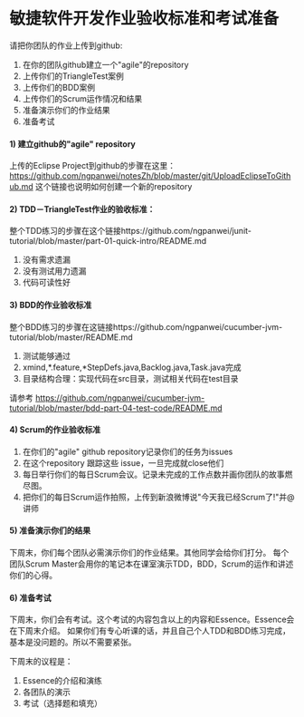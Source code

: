 敏捷软件开发作业验收标准和考试准备
==================================

请把你团队的作业上传到github:
 1. 在你的团队github建立一个"agile"的repository
 1. 上传你们的TriangleTest案例
 1. 上传你们的BDD案例
 1. 上传你们的Scrum运作情况和结果
 1. 准备演示你们的作业结果
 1. 准备考试

#### 1) 建立github的"agile" repository
上传的Eclipse Project到github的步骤在这里：https://github.com/ngpanwei/notesZh/blob/master/git/UploadEclipseToGithub.md
这个链接也说明如何创建一个新的repository

#### 2) TDD－TriangleTest作业的验收标准：
整个TDD练习的步骤在这个链接https://github.com/ngpanwei/junit-tutorial/blob/master/part-01-quick-intro/README.md
 1. 没有需求遗漏
 1. 没有测试用力遗漏
 1. 代码可读性好

#### 3) BDD的作业验收标准
整个BDD练习的步骤在这链接https://github.com/ngpanwei/cucumber-jvm-tutorial/blob/master/README.md
 1. 测试能够通过
 1. xmind,*.feature,*StepDefs.java,Backlog.java,Task.java完成 
 1. 目录结构合理：实现代码在src目录，测试相关代码在test目录
 
请参考 https://github.com/ngpanwei/cucumber-jvm-tutorial/blob/master/bdd-part-04-test-code/README.md

#### 4) Scrum的作业验收标准
 1. 在你们的"agile" github repository记录你们的任务为issues
 1. 在这个repository 跟踪这些 issue，一旦完成就close他们
 1. 每日举行你们的每日Scrum会议。记录未完成的工作点数并画你团队的故事燃尽图。
 1. 把你们的每日Scrum运作拍照，上传到新浪微博说"今天我已经Scrum了!"并@讲师

#### 5) 准备演示你们的结果
下周末，你们每个团队必需演示你们的作业结果。其他同学会给你们打分。
每个团队Scrum Master会用你的笔记本在课室演示TDD，BDD，Scrum的运作和讲述你们的心得。

#### 6) 准备考试
下周末，你们会有考试。这个考试的内容包含以上的内容和Essence。Essence会在下周末介绍。
如果你们有专心听课的话，并且自己个人TDD和BDD练习完成，基本是没问题的。所以不需要紧张。

下周末的议程是：
 1. Essence的介绍和演练
 1. 各团队的演示
 1. 考试（选择题和填充） 

